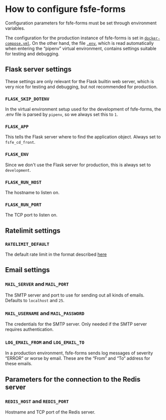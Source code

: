 # How to configure fsfe-forms

Configuration parameters for fsfe-forms must be set through environment
variables.

The configuration for the production instance of fsfe-forms is set in
[`docker-compose.yml`]. On the other hand, the file [`.env`], which is read
automatically when entering the “pipenv” virtual environment, contains settings
suitable for testing and debugging.


## Flask server settings

These settings are only relevant for the Flask builtin web server, which is
very nice for testing and debugging, but not recommended for production.


### `FLASK_SKIP_DOTENV`

In the virtual environment setup used for the development of fsfe-forms, the
.env file is parsed by `pipenv`, so we always set this to `1`.


### `FLASK_APP`

This tells the Flask server where to find the application object. Always set to
`fsfe_cd_front`.


### `FLASK_ENV`

Since we don't use the Flask server for production, this is always set to
`development`.


### `FLASK_RUN_HOST`

The hostname to listen on.


### `FLASK_RUN_PORT`

The TCP port to listen on.


## Ratelimit settings

### `RATELIMIT_DEFAULT`

The default rate limit in the format described
[here](https://flask-limiter.readthedocs.io/en/stable/#ratelimit-string)


## Email settings

### `MAIL_SERVER` and `MAIL_PORT`

The SMTP server and port to use for sending out all kinds of emails. Defaults
to `localhost` and `25`.


### `MAIL_USERNAME` and `MAIL_PASSWORD`

The credentials for the SMTP server. Only needed if the SMTP server requires
authentication.


### `LOG_EMAIL_FROM` and `LOG_EMAIL_TO`

In a production environment, fsfe-forms sends log messages of severity
“ERROR” or worse by email. These are the “From” and “To“ address for these
emails.


## Parameters for the connection to the Redis server

### `REDIS_HOST` and `REDIS_PORT`

Hostname and TCP port of the Redis server.


[`docker-compose.yml`]: ../docker-compose.yml
[`.env`]: ../.env
